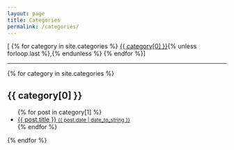 ```yaml
---
layout: page
title: Categories
permalink: /categories/
---
```


<div class="post-info">
  <span>[
  {% for category in site.categories %}
    <a href="#{{ category[0] | slugify: 'pretty' }}">{{ category[0] }}</a>{% unless forloop.last %},{% endunless %}
  {% endfor %}]
  </span>
</div>
<hr/>
<div>
{% for category in site.categories %}
  <h2 id="{{ category[0] | slugify: 'pretty' }}">{{ category[0] }}</h2>
  <ul>
  {% for post in category[1] %}
    <li>
      <a href="{{ site.baseurl }}{{ post.url }}">
      {{ post.title }}
        <small><time datetime="{{ post.date | date_to_xmlschema }}">{{ post.date | date_to_string }}</time></small>
      </a>
    </li>
  {% endfor %}
  </ul>
{% endfor %}
</div>